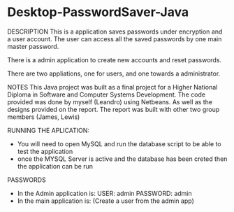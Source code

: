 # Desktop-PasswordSaver-Java
DESCRIPTION
This is a application saves passwords under encryption and a user account.
The user can access all the saved passwords by one main master password.

There is a admin application to create new accounts and reset passwords. 

There are two appliations, one for users, and one towards a administrator.


NOTES
This Java project was built as a final project for a Higher National Diploma in Software and Computer Systems Development.
The code provided was done by myself (Leandro) using Netbeans. 
As well as the designs provided on the report.
The report was built with other two group members (James, Lewis) 

RUNNING THE APLICATION:
 - You will need to open MySQL and run the database script to be  able to test the application
 - once the MYSQL Server is active and the database has been creted then the application can be run

PASSWORDS
- In the Admin application is: USER: admin PASSWORD: admin
- In the main application is: (Create a user from the admin app)